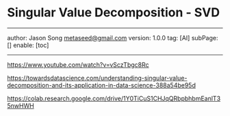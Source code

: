 # Singular Value Decomposition - SVD
---
author: Jason Song <metaseed@gmail.com>
version: 1.0.0
tag: [AI]
subPage: []
enable: [toc]

---

https://www.youtube.com/watch?v=vSczTbgc8Rc

https://towardsdatascience.com/understanding-singular-value-decomposition-and-its-application-in-data-science-388a54be95d

https://colab.research.google.com/drive/1Y0TiCuS1CHJqQRbpbhbmEanlT35nwHWH